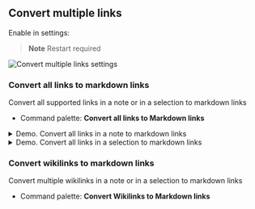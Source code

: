 ## Convert multiple links

Enable in settings:

> **Note**
> Restart required

![Convert multiple links settings](/docs/img/convert-all-links-settings.png)

### Convert all links to markdown links
Convert all supported links in a note or in a selection to markdown links

- Command palette: **Convert all links to Markdown links**

<details>
<summary>Demo. Convert all links in a note to markdown links </summary>

![remove link](/docs/img/convert-all-to-mdlinks.gif)

</details>

<details>
<summary>Demo. Convert all links in a selection to markdown links </summary>

![remove link](/docs/img/convert-all-in-selection-to-mdlinks.gif)

</details>


### Convert wikilinks to markdown links
Convert multiple wikilinks in a note or in a selection to markdown links

- Command palette: **Convert Wikilinks to Markdown links**
